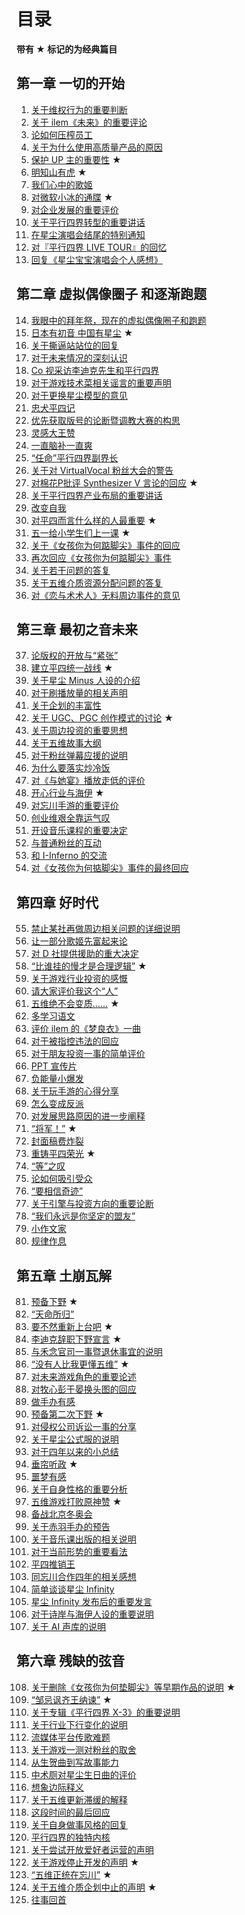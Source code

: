 # 目录
**带有 &#9733; 标记的为经典篇目**

## 第一章 一切的开始
1. [关于维权行为的重要判断](/index.html?page=pages/0000.md)
2. [关于 ilem《未来》的重要评论](/index.html?page=pages/0001.md)
3. [论如何压榨员工](/index.html?page=pages/0002.md)
4. [关于为什么使用高质量产品的原因](/index.html?page=pages/0003.md)
5. [保护 UP 主的重要性](/index.html?page=pages/0004.md) &#9733;
6. [明知山有虎](/index.html?page=pages/0005.md) &#9733;
7. [我们心中的歌姬](/index.html?page=pages/0006.md)
8. [对微软小冰的通牒](/index.html?page=pages/0007.md) &#9733;
9. [对企业发展的重要评价](/index.html?page=pages/0008.md)
10. [关于平行四界转型的重要讲话](/index.html?page=pages/0009.md)
11. [在星尘演唱会结尾的特别通知](/index.html?page=pages/0010.md)
12. [对『平行四界 LIVE TOUR』的回忆](/index.html?page=pages/0011.md)
13. [回复《星尘宝宝演唱会个人感想》](/index.html?page=pages/0012.md)

## 第二章 虚拟偶像圈子 和逐渐跑题
14. [我眼中的拜年祭，现在的虚拟偶像圈子和跑题](/index.html?page=pages/0013.md)
15. [日本有初音 中国有星尘](/index.html?page=pages/0014.md) &#9733;
16. [关于撕逼站站位的回复](/index.html?page=pages/0015.md)
17. [对于未来情况的深刻认识](/index.html?page=pages/0016.md)
18. [Co 视采访李迪克先生和平行四界](/index.html?page=pages/0017.md)
19. [对于游戏技术菜相关谣言的重要声明](/index.html?page=pages/0018.md)
20. [对于更换星尘模型的意见](/index.html?page=pages/0019.md)
21. [忠犬平四记](/index.html?page=pages/0020.md)
22. [优先获取版号的论断暨调教大赛的构思](/index.html?page=pages/0021.md)
23. [灵感大王赞](/index.html?page=pages/0022.md)
24. [一直脑补一直爽](/index.html?page=pages/0023.md)
25. [“任命”平行四界副界长](/index.html?page=pages/0024.md)
26. [关于对 VirtualVocal 粉丝大会的警告](/index.html?page=pages/0025.md)
27. [对棉花P批评 Synthesizer V 言论的回应](/index.html?page=pages/0026.md) &#9733;
28. [关于平行四界产业布局的重要讲话](/index.html?page=pages/0027.md)
29. [改变自我](/index.html?page=pages/0028.md)
30. [对平四而言什么样的人最重要](/index.html?page=pages/0029.md) &#9733;
31. [五一给小学生们上一课](/index.html?page=pages/0030.md) &#9733;
32. [关于《女孩你为何踮脚尖》事件的回应](/index.html?page=pages/0031.md)
33. [再次回应《女孩你为何踮脚尖》事件](/index.html?page=pages/0032.md)
34. [关于若干问题的答复](/index.html?page=pages/0033.md)
35. [关于五维介质资源分配问题的答复](/index.html?page=pages/0034.md)
36. [对《恋与术术人》无料周边事件的意见](/index.html?page=pages/0035.md)

## 第三章 最初之音未来
37. [论版权的开放与“紧张”](/index.html?page=pages/0036.md)
38. [建立平四统一战线](/index.html?page=pages/0037.md) &#9733;
39. [关于星尘 Minus 人设的介绍](/index.html?page=pages/0038.md)
40. [对于刷播放量的相关声明](/index.html?page=pages/0039.md)
41. [关于企划的丰富性](/index.html?page=pages/0040.md)
42. [关于 UGC、PGC 创作模式的讨论](/index.html?page=pages/0041.md) &#9733;
43. [关于周边投资的重要思想](/index.html?page=pages/0042.md)
44. [关于五维故事大纲](/index.html?page=pages/0043.md)
45. [对于粉丝弹幕应援的说明](/index.html?page=pages/0044.md)
46. [为什么要落实炒冷饭](/index.html?page=pages/0045.md)
47. [对《与她宴》播放走低的评价](/index.html?page=pages/0046.md)
48. [开心行业与海伊](/index.html?page=pages/0047.md) &#9733;
49. [对忘川手游的重要评价](/index.html?page=pages/0048.md)
50. [创业维艰全靠运气叹](/index.html?page=pages/0049.md)
51. [开设音乐课程的重要决定](/index.html?page=pages/0050.md)
52. [与普通粉丝的互动](/index.html?page=pages/0051.md)
53. [和 I-Inferno 的交流](/index.html?page=pages/0052.md)
54. [对《女孩你为何掂脚尖》事件的最终回应](/index.html?page=pages/0053.md)

## 第四章 好时代
55. [禁止某社再做周边相关问题的详细说明](/index.html?page=pages/0054.md)
56. [让一部分歌姬先富起来论](/index.html?page=pages/0055.md)
57. [对 D 社提供援助的重大决定 ](/index.html?page=pages/0056.md)
58. [“比谁挂的慢才是合理逻辑”](/index.html?page=pages/0057.md) &#9733;
59. [关于游戏行业投资的感慨](/index.html?page=pages/0058.md)
60. [请大家评价我这个“人”](/index.html?page=pages/0059.md)
61. [五维绝不会变质……](/index.html?page=pages/0060.md) &#9733;
62. [多学习语文](/index.html?page=pages/0061.md)
63. [评价 ilem 的《梦良衣》一曲](/index.html?page=pages/0062.md)
64. [对于被指控违法的回应](/index.html?page=pages/0063.md)
65. [对于朋友投资一事的简单评价](/index.html?page=pages/0064.md)
66. [PPT 宣传片](/index.html?page=pages/0065.md)
67. [负能量小爆发](/index.html?page=pages/0066.md)
68. [关于玩手游的心得分享](/index.html?page=pages/0067.md)
69. [怎么变成反派](/index.html?page=pages/0068.md)
70. [对发展思路原因的进一步阐释](/index.html?page=pages/0069.md)
71. [“将军！”](/index.html?page=pages/0070.md) &#9733;
72. [封面稿费炸裂](/index.html?page=pages/0071.md)
73. [重铸平四荣光](/index.html?page=pages/0072.md) &#9733;
74. [“等”之叹](/index.html?page=pages/0073.md)
75. [论如何吸引受众](/index.html?page=pages/0074.md)
76. [“要相信奇迹”](/index.html?page=pages/0075.md)
77. [关于引擎与投资方向的重要论断](/index.html?page=pages/0076.md)
78. [“我们永远是你坚定的盟友”](/index.html?page=pages/0077.md)
79. [小作文家](/index.html?page=pages/0078.md)
80. [规律作息](/index.html?page=pages/0079.md)

## 第五章 土崩瓦解
81. [预备下野](/index.html?page=pages/0080.md) &#9733;
82. [“天命所归”](/index.html?page=pages/0081.md)
83. [要不然重新上台吧](/index.html?page=pages/0082.md) &#9733;
84. [李迪克辞职下野宣言](/index.html?page=pages/0083.md) &#9733;
85. [与禾念官司一事暨退休事宜的说明](/index.html?page=pages/0084.md)
86. [“没有人比我更懂五维”](/index.html?page=pages/0085.md) &#9733;
87. [对未来游戏角色的重要论述](/index.html?page=pages/0086.md)
88. [对牧心彭于晏换头图的回应](/index.html?page=pages/0087.md)
89. [做手办有感](/index.html?page=pages/0088.md)
90. [预备第二次下野](/index.html?page=pages/0089.md) &#9733;
91. [对侵权公司诉讼一事的分享](/index.html?page=pages/0090.md)
92. [关于星尘公式服的说明](/index.html?page=pages/0091.md)
93. [对于四年以来的小总结](/index.html?page=pages/0092.md)
94. [垂帘听政](/index.html?page=pages/0093.md) &#9733;
95. [噩梦有感](/index.html?page=pages/0094.md)
96. [关于自身性格的重要分析](/index.html?page=pages/0095.md)
97. [五维游戏打败原神赞](/index.html?page=pages/0096.md) &#9733;
98. [备战北京冬奥会](/index.html?page=pages/0097.md)
99. [关于赤羽手办的预告](/index.html?page=pages/0098.md)
100. [关于音乐课出版的相关说明](/index.html?page=pages/0099.md)
101. [对于当前形势的重要看法](/index.html?page=pages/0100.md)
102. [平四推销王](/index.html?page=pages/0101.md)
103. [同忘川合作四年的相关感想](/index.html?page=pages/0102.md)
104. [简单谈谈星尘 Infinity](/index.html?page=pages/0103.md)
105. [星尘 Infinity 发布后的重要发言](/index.html?page=pages/0104.md)
106. [对于诗岸与海伊人设的重要说明](/index.html?page=pages/0105.md)
107. [关于 AI 声库的说明](/index.html?page=pages/0106.md)

## 第六章 残缺的弦音
108. [关于删除《女孩你为何垫脚尖》等早期作品的说明](/index.html?page=pages/0107.md) &#9733;
109. [“邹忌讽齐王纳谏”](/index.html?page=pages/0108.md) &#9733;
110. [关于专辑《平行四界  X-3》的重要说明 ](/index.html?page=pages/0109.md)
111. [关于行业下行变化的说明](/index.html?page=pages/0110.md)
112. [流媒体平台传歌难题](/index.html?page=pages/0111.md)
113. [关于游戏一测对粉丝的取舍](/index.html?page=pages/0112.md)
114. [从生贺曲到写故事能力](/index.html?page=pages/0113.md)
115. [中术厕对星尘生日曲的评价](/index.html?page=pages/0114.md)
116. [想象边际释义](/index.html?page=pages/0115.md)
117. [关于五维更新滞缓的解释](/index.html?page=pages/0116.md)
118. [这段时间的最后回应](/index.html?page=pages/0117.md)
119. [关于自身做事风格的回复](/index.html?page=pages/0118.md)
120. [平行四界的独特内核](/index.html?page=pages/0119.md)
121. [关于尝试开放爱好者运营的声明](/index.html?page=pages/0120.md)
122. [关于游戏停止开发的声明](/index.html?page=pages/0121.md) &#9733;
123. [“五维正统在忘川”](/index.html?page=pages/0122.md) &#9733;
124. [关于五维介质企划中止的声明](/index.html?page=pages/0123.md) &#9733;
125. [往事回首](/index.html?page=pages/0124.md)

